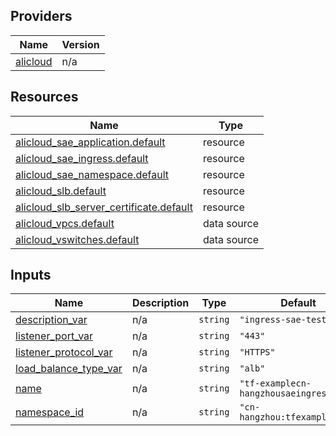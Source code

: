 <!-- BEGIN_TF_DOCS -->
## Providers

| Name | Version |
|------|---------|
| <a name="provider_alicloud"></a> [alicloud](#provider\_alicloud) | n/a |

## Resources

| Name | Type |
|------|------|
| [alicloud_sae_application.default](https://registry.terraform.io/providers/hashicorp/alicloud/latest/docs/resources/sae_application) | resource |
| [alicloud_sae_ingress.default](https://registry.terraform.io/providers/hashicorp/alicloud/latest/docs/resources/sae_ingress) | resource |
| [alicloud_sae_namespace.default](https://registry.terraform.io/providers/hashicorp/alicloud/latest/docs/resources/sae_namespace) | resource |
| [alicloud_slb.default](https://registry.terraform.io/providers/hashicorp/alicloud/latest/docs/resources/slb) | resource |
| [alicloud_slb_server_certificate.default](https://registry.terraform.io/providers/hashicorp/alicloud/latest/docs/resources/slb_server_certificate) | resource |
| [alicloud_vpcs.default](https://registry.terraform.io/providers/hashicorp/alicloud/latest/docs/data-sources/vpcs) | data source |
| [alicloud_vswitches.default](https://registry.terraform.io/providers/hashicorp/alicloud/latest/docs/data-sources/vswitches) | data source |

## Inputs

| Name | Description | Type | Default | Required |
|------|-------------|------|---------|:--------:|
| <a name="input_description_var"></a> [description\_var](#input\_description\_var) | n/a | `string` | `"ingress-sae-test"` | no |
| <a name="input_listener_port_var"></a> [listener\_port\_var](#input\_listener\_port\_var) | n/a | `string` | `"443"` | no |
| <a name="input_listener_protocol_var"></a> [listener\_protocol\_var](#input\_listener\_protocol\_var) | n/a | `string` | `"HTTPS"` | no |
| <a name="input_load_balance_type_var"></a> [load\_balance\_type\_var](#input\_load\_balance\_type\_var) | n/a | `string` | `"alb"` | no |
| <a name="input_name"></a> [name](#input\_name) | n/a | `string` | `"tf-examplecn-hangzhousaeingress5078"` | no |
| <a name="input_namespace_id"></a> [namespace\_id](#input\_namespace\_id) | n/a | `string` | `"cn-hangzhou:tfexample290"` | no |
<!-- END_TF_DOCS -->    